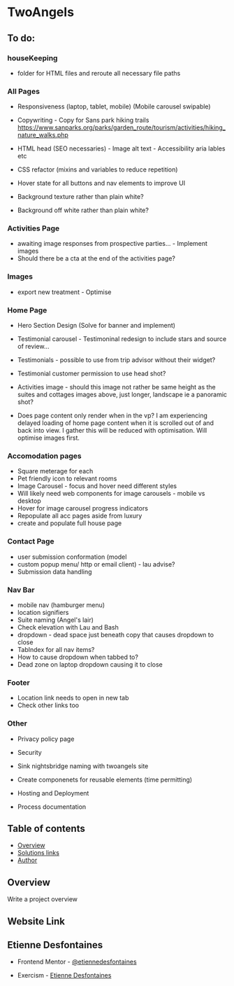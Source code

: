 # TwoAngels

## To do:

### houseKeeping

- folder for HTML files and reroute all necessary file paths

### All Pages

- Responsiveness (laptop, tablet, mobile) (Mobile carousel swipable)
- Copywriting - Copy for Sans park hiking trails https://www.sanparks.org/parks/garden_route/tourism/activities/hiking_nature_walks.php

- HTML head (SEO necessaries) - Image alt text - Accessibility aria lables etc
- CSS refactor (mixins and variables to reduce repetition)
- Hover state for all buttons and nav elements to improve UI
- Background texture rather than plain white?
- Background off white rather than plain white?

### Activities Page

- awaiting image responses from prospective parties... - Implement images
- Should there be a cta at the end of the activities page?

### Images

- export new treatment - Optimise

### Home Page

- Hero Section Design (Solve for banner and implement)

- Testimonial carousel - Testimoninal redesign to include stars and source of review...
- Testimonials - possible to use from trip advisor without their widget?
- Testimonial customer permission to use head shot?
- Activities image - should this image not rather be same height as the suites and cottages images above, just longer, landscape ie a panoramic shot?
- Does page content only render when in the vp? I am experiencing delayed loading of home page content when it is scrolled out of and back into view. I gather this will be reduced with optimisation. Will optimise images first.

### Accomodation pages

- Square meterage for each
- Pet friendly icon to relevant rooms
- Image Carousel - focus and hover need different styles
- Will likely need web components for image carousels - mobile vs desktop
- Hover for image carousel progress indicators
- Repopulate all acc pages aside from luxury
- create and populate full house page

### Contact Page

- user submission conformation (model
- custom popup menu/ http or email client) - lau advise?
- Submission data handling

### Nav Bar

- mobile nav (hamburger menu)
- location signifiers
- Suite naming (Angel's lair)
- Check elevation with Lau and Bash
- dropdown - dead space just beneath copy that causes dropdown to close
- TabIndex for all nav items?
- How to cause dropdown when tabbed to?
- Dead zone on laptop dropdown causing it to close

### Footer

- Location link needs to open in new tab
- Check other links too

### Other

- Privacy policy page

- Security

- Sink nightsbridge naming with twoangels site

- Create componenets for reusable elements (time permitting)

- Hosting and Deployment

- Process documentation

## Table of contents

- [Overview](#overview)
- [Solutions links](#links)
- [Author](#etienne-desfontaines)

## Overview

Write a project overview

## Website Link

## Etienne Desfontaines

- Frontend Mentor - [@etiennedesfontaines](https://www.frontendmentor.io/profile/etiennedesfontaines)

- Exercism - [Etienne Desfontaines](https://exercism.io/profiles/etiennedesfontaines)
